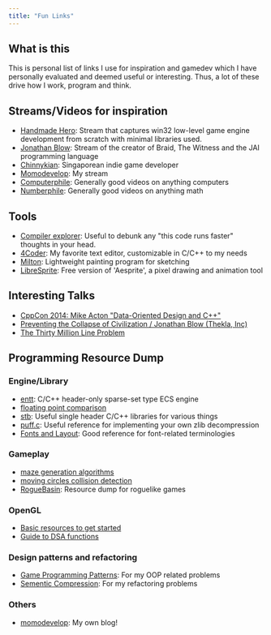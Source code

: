 ```yaml
---
title: "Fun Links"
---
```

## What is this
This is personal list of links I use for inspiration and gamedev which I have personally evaluated and deemed useful or interesting. Thus, a lot of these drive how I work, program and think.

## Streams/Videos for inspiration
- [Handmade Hero](https://hero.handmade.network/episode/code): Stream that captures win32 low-level game engine development from scratch with minimal libraries used.
- [Jonathan Blow](https://https://www.twitch.tv/j_blow/): Stream of the creator of Braid, The Witness and the JAI programming language
- [Chinnykian](https://www.twitch.tv/chinykian): Singaporean indie game developer  
- [Momodevelop](https://www.twitch.tv/momodevelop): My stream
- [Computerphile](https://www.youtube.com/channel/UC9-y-6csu5WGm29I7JiwpnA): Generally good videos on anything computers
- [Numberphile](https://www.youtube.com/user/numberphile): Generally good videos on anything math

## Tools
- [Compiler explorer](https://godbolt.org/): Useful to debunk any "this code runs faster" thoughts in your head.
- [4Coder](https://4coder.handmade.network/): My favorite text editor, customizable in C/C++ to my needs
- [Milton](https://milton.handmade.network/): Lightweight painting program for sketching
- [LibreSprite](https://libresprite.github.io/): Free version of 'Aesprite', a pixel drawing and animation tool

## Interesting Talks
- [CppCon 2014: Mike Acton "Data-Oriented Design and C++"](https://www.youtube.com/watch?v=rX0ItVEVjHc) 
- [Preventing the Collapse of Civilization / Jonathan Blow (Thekla, Inc)](https://www.youtube.com/watch?v=ZSRHeXYDLko)
- [The Thirty Million Line Problem](https://www.youtube.com/watch?v=kZRE7HIO3vk)

## Programming Resource Dump

### Engine/Library
- [entt](https://github.com/skypjack/entt): C/C++ header-only sparse-set type ECS engine
- [floating point comparison](https://floating-point-gui.de/errors/comparison/)
- [stb](https://github.com/nothings/stb): Useful single header C/C++ libraries for various things 
- [puff.c](https://github.com/madler/zlib/blob/master/contrib/puff/puff.c): Useful reference for implementing your own zlib decompression
- [Fonts and Layout](https://simoncozens.github.io/fonts-and-layout/): Good reference for font-related terminologies


### Gameplay
- [maze generation algorithms](http://www.astrolog.org/labyrnth/algrithm.htm)
- [moving circles collision detection](https://www.gamasutra.com/view/feature/131424/pool_hall_lessons_fast_accurate_.php?print=1) 
- [RogueBasin](http://www.roguebasin.com/index.php?title=Main_Page): Resource dump for roguelike games

### OpenGL
- [Basic resources to get started](https://learnopengl.com/)
- [Guide to DSA functions](https://github.com/fendevel/Guide-to-Modern-OpenGL-Functions#glcreatebuffers)

### Design patterns and refactoring
- [Game Programming Patterns](https://gameprogrammingpatterns.com/): For my OOP related problems
- [Sementic Compression](https://caseymuratori.com/blog_0015): For my refactoring problems

### Others
- [momodevelop](https://geraldwong.net/blog/): My own blog!